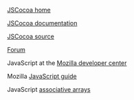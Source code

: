
[JSCocoa home](http://inexdo.com/JSCocoa)

[JSCocoa documentation](http://code.google.com/p/jscocoa/)

[JSCocoa source](https://github.com/parmanoir/jscocoa)

[Forum](http://groups.google.com/group/jscocoa)

JavaScript at the [Mozilla developer center](https://developer.mozilla.org/en/JavaScript)

Mozilla [JavaScript guide](https://developer.mozilla.org/en/JavaScript/Guide)

JavaScript [associative arrays](http://blog.xkoder.com/2008/07/10/javascript-associative-arrays-demystified/)


